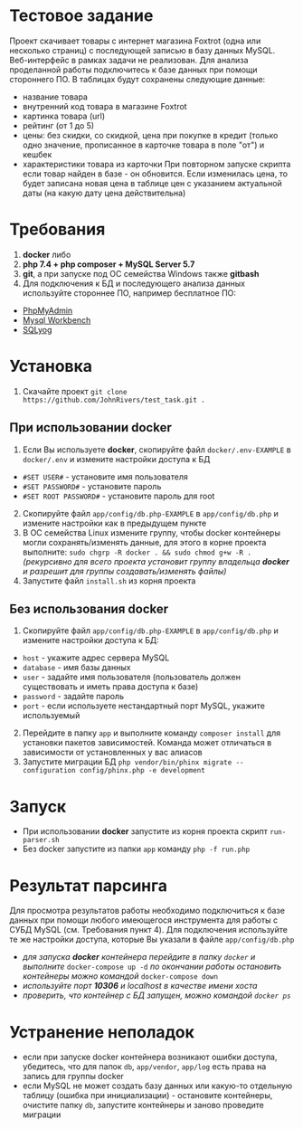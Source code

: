 # Тестовое задание

Проект скачивает товары с интернет магазина Foxtrot (одна или несколько страниц) с последующей записью в базу данных MySQL. Веб-интерфейс в рамках задачи не реализован. Для анализа проделанной работы подключитесь к базе данных при помощи стороннего ПО.
В таблицах будут сохранены следующие данные:
- название товара
- внутренний код товара в магазине Foxtrot
- картинка товара (url)
- рейтинг (от 1 до 5)
- цены: без скидки, со скидкой, цена при покупке в кредит (только одно значение, прописанное в карточке товара в поле "от") и кешбек
- характеристики товара из карточки
При повторном запуске скрипта если товар найден в базе - он обновится. Если изменилась цена, то будет записана новая цена в таблице цен с указанием актуальной даты (на какую дату цена действительна)

# Требования
1. **docker** либо
2. **php 7.4 + php composer + MySQL Server 5.7**
3. **git**, а при запуске под ОС семейства Windows также **gitbash**
4. Для подключения к БД и последующего анализа данных используйте стороннее ПО, например бесплатное ПО:
  - [PhpMyAdmin](https://www.phpmyadmin.net/)
  - [Mysql Workbench](https://www.mysql.com/products/workbench/)
  - [SQLyog](https://github.com/webyog/sqlyog-community/wiki/Downloads)

# Установка
1. Скачайте проект
`git clone https://github.com/JohnRivers/test_task.git .`

## При использовании docker
1. Если Вы используете **docker**, скопируйте файл `docker/.env-EXAMPLE` в `docker/.env` и измените настройки доступа к БД
  - `#SET USER#` - установите имя пользователя
  - `#SET PASSWORD#` - установите пароль
  - `#SET ROOT PASSWORD#` - установите пароль для root
2. Скопируйте файл `app/config/db.php-EXAMPLE` в `app/config/db.php` и измените настройки как в предыдущем пункте
3. В ОС семейства Linux измените группу, чтобы docker контейнеры могли сохранять/изменять данные, для этого в корне проекта выполните:
`sudo chgrp -R docker . && sudo chmod g+w -R .`
*(рекурсивно для всего проекта установит группу владельца **docker** и разрешит для группы создавать/изменять файлы)*
4. Запустите файл `install.sh` из корня проекта

## Без использования docker
1. Скопируйте файл `app/config/db.php-EXAMPLE` в `app/config/db.php` и измените настройки доступа к БД:
  - `host` - укажите адрес сервера MySQL
  - `database` - имя базы данных
  - `user` - задайте имя пользователя (пользователь должен существовать и иметь права доступа к базе)
  - `password` - задайте пароль
  - `port` - если используете нестандартный порт MySQL, укажите используемый
2. Перейдите в папку `app` и выполните команду `composer install` для установки пакетов зависимостей. Команда может отличаться в зависимости от установленных у вас алиасов
3. Запустите миграции БД
  `php vendor/bin/phinx migrate --configuration config/phinx.php -e development`

# Запуск
- При использовании **docker** запустите из корня проекта скрипт `run-parser.sh`
- Без docker запустите из папки `app` команду `php -f run.php`

# Результат парсинга
Для просмотра результатов работы необходимо подключиться к базе данных при помощи любого имеющегося инструмента для работы с СУБД MySQL (см. Требования пункт 4). Для подключения используйте те же настройки доступа, которые Вы указали в файле `app/config/db.php`

- *для запуска **docker** контейнера перейдите в папку `docker`  и выполните*
`docker-compose up -d`
*по окончании работы остановить контейнеры можно командой*
`docker-compose down`
- *используйте порт **10306** и localhost в качестве имени хоста*
- *проверить, что контейнер с БД запущен,  можно командой `docker ps`*

# Устранение неполадок
- если при запуске docker контейнера возникают ошибки доступа, убедитесь, что для папок `db`, `app/vendor`, `app/log` есть права на запись для группы docker
- если MySQL не может создать базу данных или какую-то отдельную таблицу (ошибка при инициализации) - остановите контейнеры, очистите папку `db`, запустите контейнеры и заново проведите миграции